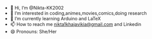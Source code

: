- 👋 Hi, I’m @Nikta-KK2002
- 👀 I’m interested in coding,animes,movies,comics,doing research
- 🌱 I’m currently learning Arduino and LaTeX
- 📫 How to reach me nikta1khajavikia@gmail.com and Linkedin
- 😄 Pronouns: She/Her
  

<!---
Nikta-KK2002/Nikta-KK2002 is a ✨ special ✨ repository because its `README.md` (this file) appears on your GitHub profile.
You can click the Preview link to take a look at your changes.
--->
